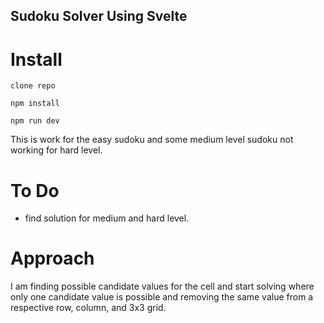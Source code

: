 ## Sudoku Solver Using Svelte

# Install
`clone repo`

`npm install`

`npm run dev`

This is work for the easy sudoku and some medium level sudoku not working for hard level.

# To Do
- find solution for medium and hard level.

# Approach

I am finding possible candidate values for the cell and start solving where only one candidate value is possible and removing the same value from a respective row, column, and 3x3 grid.